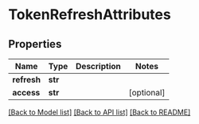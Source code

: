 # TokenRefreshAttributes

## Properties
Name | Type | Description | Notes
------------ | ------------- | ------------- | -------------
**refresh** | **str** |  | 
**access** | **str** |  | [optional] 

[[Back to Model list]](../README.md#documentation-for-models) [[Back to API list]](../README.md#documentation-for-api-endpoints) [[Back to README]](../README.md)

